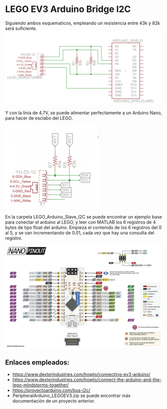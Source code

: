# LEGO EV3 Arduino Bridge I2C

Siguiendo ambos esquematicos, empleando un resistencia entre 43k y 82k será suficiente. 
![](img\Arduino-and-NXT-Schematic.png)

Y con la linia de 4.7V, se puede alimentar perfectamente a un Arduino Nano, para hacer de esclabo del LEGO.

![](img\I2C-and-Pullup-Resistors.png)

En la carpeta LEGO_Arduino_Slave_I2C se puede encontrar un ejemplo base para conectar el arduino al LEGO, y leer con MATLAB los 6 registros de 4 bytes de tipo float del arduino. Empieza el contenido de los 6 registros del 0 al 5, y se van incrementando de 0.01, cada vez que hay una consulta del registro.

![](img\aduino-pinout-nano.png)



## Enlaces empleados:
- https://www.dexterindustries.com/howto/connecting-ev3-arduino/
- https://www.dexterindustries.com/howto/connect-the-arduino-and-the-lego-mindstorms-together/
- https://proyectoarduino.com/bus-i2c/
- PeripheralArduino_LEGOEV3.zip se puede encontrar más documentación de un proyecto anterior.
